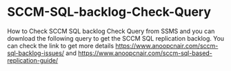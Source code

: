 # SCCM-SQL-backlog-Check-Query
How to Check SCCM SQL backlog Check Query from SSMS and you can download the following query to get the SCCM SQL replication backlog.
You can check the link to get more details https://www.anoopcnair.com/sccm-sql-backlog-issues/ and https://www.anoopcnair.com/sccm-sql-based-replication-guide/
